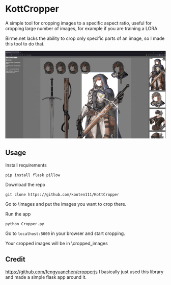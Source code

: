 
# KottCropper

A simple tool for cropping images to a specific aspect ratio, useful for cropping large number of images, for example if you are training a LORA.

Birme.net lacks the ability to crop only specific parts of an image, so I made this tool to do that.

![Screenshot](readme/example_img.png)

  

## Usage
Install requirements

    pip install flask pillow

Download the repo

    git clone https://github.com/kooten111/KottCropper

Go to \images and put the images you want to crop there. 

Run the app
    
    python Cropper.py

Go to `localhost:5000` in your browser and start cropping.

Your cropped images will be in \cropped_images

## Credit
https://github.com/fengyuanchen/cropperjs I basically just used this library and made a simple flask app around it.
